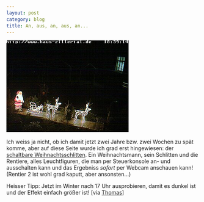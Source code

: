 ```yaml
---
layout: post
category: blog
title: An, aus, an, aus, an...
---
```


![haus-zillertal.de.jpg](/images-blog/old-blogs/haus-zillertal.de.jpg)

Ich weiss ja nicht, ob ich damit jetzt zwei Jahre bzw. zwei Wochen zu sp&auml;t komme, aber auf diese Seite wurde ich grad erst hingewiesen: der [schaltbare Weihnachtsschlitten](http://www.haus-zillertal.de/xmas2003/). Ein Weihnachtsmann, sein Schlitten und die Rentiere, alles Leuchtfiguren, die man per Steuerkonsole an- und ausschalten kann und das Ergebniss _sofort_ per Webcam anschauen kann! (Rentier 2 ist wohl grad kaputt, aber ansonsten...)

Heisser Tipp: Jetzt im Winter nach 17 Uhr ausprobieren, damit es dunkel ist und der Effekt einfach gr&ouml;&szlig;er ist! [via [Thomas](http://www.tbohlmann.de/)]
